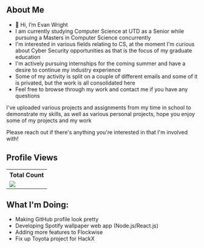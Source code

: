 ## About Me
- 👋 Hi, I’m Evan Wright
- I am currently studying Computer Science at UTD as a Senior while pursuing a Masters in Computer Science concurrently
- I'm interested in various fields relating to CS, at the moment I'm curious about Cyber Security opportunities as that is the focus of my graduate education
- I'm actively pursuing internships for the coming summer and have a desire to continue my industry experience
- Some of my activity is split on a couple of different emails and some of it is privated, but the work is all consolidated here
- Feel free to browse through my work and contact me if you have any questions

I've uploaded various projects and assignments from my time in school to demonstrate my skills, as well as various
personal projects, hope you enjoy some of my projects and my work

Please reach out if there's anything you're interested in that I'm involved with!


<!---
## Languages and Tools

<p align="left"> <a href="https://github.com/thinkright20"><img src="https://skillicons.dev/icons?i=vscode,replit,github,mongodb,css,html,js,express,bots,nodejs"> </a> </p>
--->


## Profile Views

  <table>
    <tr>
      <!-- <th>Profile Views</th> -->
      <th>Total Count</th>
    </tr>
    <tr>
      <!-- <td>
        <div align="center">
          <a href="https://github.com/emw8105"><img src="https://github.com/emw8105.png" alt="@emw8105" width="52" /></a>
          <br />
          <a align="center" href="https://github.com/emw8105"><b>emw8105</b></a>
        </b>
      </td> -->
      <!-- Profile Views -->
      <td>
         <a href="https://github.com/emw8105"> <img src="https://komarev.com/ghpvc/?username=emw8105&style=for-the-badge&color=brightgreen"> </a>
      </td>
    </tr>
  </table>

## What I'm Doing:
- Making GitHub profile look pretty
- Developing Spotify wallpaper web app (Node.js/React.js)
- Adding more features to Flockwise
- Fix up Toyota project for HackX

<!---
## My Stats:
<p align="center">
<img height="200px" src="https://github-readme-stats.vercel.app/api?username=Thinkright20&hide_border=true&show_icons=true&count_private=true&theme=gruvbox&bg_color=151515">
</p>

## Activity On GitHub

<p align="center">
  <a href="https://github.com/Thinkright20">      
<img title="stats" alt="streak" src="https://github-readme-streak-stats.herokuapp.com/?user=Thinkright20&theme=dark&hide_border=true&stroke=f53b3b"/>
</a> 
</p>

## Top Respositorys
  <p align="left">
     <a href="https://github.com/Thinkright20/Profile-Badges"><img width="278" src="https://denvercoder1-github-readme-stats.vercel.app/api/pin/?username=thinkright20&repo=Profile-Badges&theme=react&bg_color=1F222E&title_color=F8D866&hide_border=true&icon_color=F8D866&show_icons=false" alt="github-readme-streak-stats"></a>
    <a href="https://github.com/Thinkright20/IP-Finder"><img width="278" src="https://denvercoder1-github-readme-stats.vercel.app/api/pin/?username=Thinkright20&repo=IP-Finder&theme=react&bg_color=1F222E&title_color=F8D866&hide_border=true&icon_color=F8D866&show_icons=false" alt="github-readme-streak-stats"></a>
   <a href="https://github.com/ChatCool-Inc/chatcool"><img width="278" src="https://denvercoder1-github-readme-stats.vercel.app/api/pin/?username=ChatCool-Inc&repo=chatcool&theme=react&bg_color=1F222E&title_color=F8D866&hide_border=true&icon_color=F8D866&show_icons=false" alt="github-readme-streak-stats"></a>
  </p>
--->

<!---
[![Top Langs](https://github-readme-stats.vercel.app/api/top-langs/?username=emw8105&layout=donut-vertical)](https://github.com/anuraghazra/github-readme-stats)
--->

<!---
![Anurag's GitHub stats](https://github-readme-stats.vercel.app/api?username=emw8105&show_icons=true&theme=aura_dark)
--->
